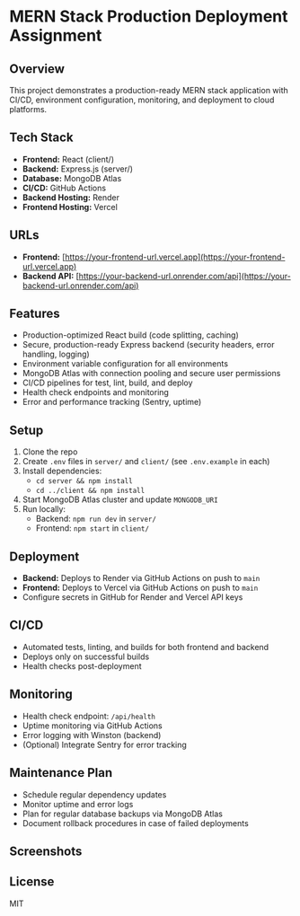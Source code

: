 # MERN Stack Production Deployment Assignment

## Overview
This project demonstrates a production-ready MERN stack application with CI/CD, environment configuration, monitoring, and deployment to cloud platforms.

## Tech Stack
- **Frontend:** React (client/)
- **Backend:** Express.js (server/)
- **Database:** MongoDB Atlas
- **CI/CD:** GitHub Actions
- **Backend Hosting:** Render
- **Frontend Hosting:** Vercel

## URLs
- **Frontend:** [https://your-frontend-url.vercel.app](https://your-frontend-url.vercel.app)
- **Backend API:** [https://your-backend-url.onrender.com/api](https://your-backend-url.onrender.com/api)

## Features
- Production-optimized React build (code splitting, caching)
- Secure, production-ready Express backend (security headers, error handling, logging)
- Environment variable configuration for all environments
- MongoDB Atlas with connection pooling and secure user permissions
- CI/CD pipelines for test, lint, build, and deploy
- Health check endpoints and monitoring
- Error and performance tracking (Sentry, uptime)

## Setup
1. Clone the repo
2. Create `.env` files in `server/` and `client/` (see `.env.example` in each)
3. Install dependencies:
   - `cd server && npm install`
   - `cd ../client && npm install`
4. Start MongoDB Atlas cluster and update `MONGODB_URI`
5. Run locally:
   - Backend: `npm run dev` in `server/`
   - Frontend: `npm start` in `client/`

## Deployment
- **Backend:** Deploys to Render via GitHub Actions on push to `main`
- **Frontend:** Deploys to Vercel via GitHub Actions on push to `main`
- Configure secrets in GitHub for Render and Vercel API keys

## CI/CD
- Automated tests, linting, and builds for both frontend and backend
- Deploys only on successful builds
- Health checks post-deployment

## Monitoring
- Health check endpoint: `/api/health`
- Uptime monitoring via GitHub Actions
- Error logging with Winston (backend)
- (Optional) Integrate Sentry for error tracking

## Maintenance Plan
- Schedule regular dependency updates
- Monitor uptime and error logs
- Plan for regular database backups via MongoDB Atlas
- Document rollback procedures in case of failed deployments

## Screenshots


## License
MIT 